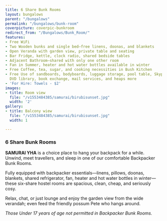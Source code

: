 ```yaml
---
title: 6 Share Bunk Rooms
layout: bungalows
parent: "/bungalows"
permalink: "/bungalows/bunk-room"
coverpicture: coverpic-bunkroom
redirect_from: "/Bungalows/Bunk_Room/"
features:
- Free WiFi
- Two Wooden bunks and single bed—free linens, doonas, and blankets
- Open Veranda with garden view, private table and seating
- Bar Fridge, kettle, clock radio, shared bedside tables
- Adjacent Bathroom—shared with only one other room
- Fan in Summer, heater and hot water bottles available in winter
- Free Coffee, tea, sugar, and cooking necessities in Bush Kitchen
- Free Use of sandboards, bodyboards, luggage storage, pool table, Skype equipment,
  DVD library, book exchange, mail services, and heaps more
- 'For Hire: Towels - $2'
images:
- title: Room view
  file: "/v1553484385/samurai/birubisunset.jpg"
  width: '2'
gallery:
- title: Balcony wiew
  file: "/v1553484385/samurai/birubisunset.jpg"
  width: 1

---
```

### 6 Share Bunk Rooms

**SAMURAI YHA**  is a choice place to hang your backpack for a while. Unwind, meet travellers, and sleep in one of our comfortable Backpacker Bunk Rooms.

Fully equipped with backpacker essentials—linens, pillows, doonas, blankets, shared refrigerator, fan, heater and hot water bottles in winter—these six-share hostel rooms are spacious, clean, cheap, and seriously cosy.

Relax, chat, or just lounge and enjoy the garden view from the wide verandah; even feed the friendly possum Pete who hangs around.

_Those Under 17 years of age not permitted in Backpacker Bunk Rooms._